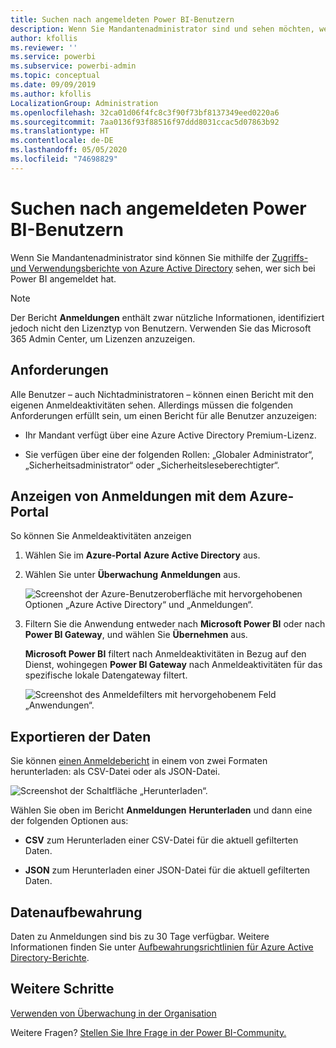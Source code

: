 ```yaml
---
title: Suchen nach angemeldeten Power BI-Benutzern
description: Wenn Sie Mandantenadministrator sind und sehen möchten, wer sich bei Power BI angemeldet hat, können Sie dazu die Azure Active Directory-Zugriffs- und -Verwendungsberichte verwenden.
author: kfollis
ms.reviewer: ''
ms.service: powerbi
ms.subservice: powerbi-admin
ms.topic: conceptual
ms.date: 09/09/2019
ms.author: kfollis
LocalizationGroup: Administration
ms.openlocfilehash: 32ca01d06f4fc8c3f90f73bf8137349eed0220a6
ms.sourcegitcommit: 7aa0136f93f88516f97ddd8031ccac5d07863b92
ms.translationtype: HT
ms.contentlocale: de-DE
ms.lasthandoff: 05/05/2020
ms.locfileid: "74698829"
---
```

# <a name="find-power-bi-users-that-have-signed-in"></a>Suchen nach angemeldeten Power BI-Benutzern

Wenn Sie Mandantenadministrator sind können Sie mithilfe der [Zugriffs- und Verwendungsberichte von Azure Active Directory](/azure/active-directory/reports-monitoring/concept-sign-ins) sehen, wer sich bei Power BI angemeldet hat.

> [!NOTE]
> Der Bericht **Anmeldungen** enthält zwar nützliche Informationen, identifiziert jedoch nicht den Lizenztyp von Benutzern. Verwenden Sie das Microsoft 365 Admin Center, um Lizenzen anzuzeigen.

## <a name="requirements"></a>Anforderungen

Alle Benutzer – auch Nichtadministratoren – können einen Bericht mit den eigenen Anmeldeaktivitäten sehen. Allerdings müssen die folgenden Anforderungen erfüllt sein, um einen Bericht für alle Benutzer anzuzeigen:

* Ihr Mandant verfügt über eine Azure Active Directory Premium-Lizenz.

* Sie verfügen über eine der folgenden Rollen: „Globaler Administrator“, „Sicherheitsadministrator“ oder „Sicherheitsleseberechtigter“.

## <a name="use-the-azure-portal-to-view-sign-ins"></a>Anzeigen von Anmeldungen mit dem Azure-Portal

So können Sie Anmeldeaktivitäten anzeigen

1. Wählen Sie im **Azure-Portal** **Azure Active Directory** aus.

1. Wählen Sie unter **Überwachung** **Anmeldungen** aus.
   
    ![Screenshot der Azure-Benutzeroberfläche mit hervorgehobenen Optionen „Azure Active Directory“ und „Anmeldungen“.](media/service-admin-access-usage/azure-portal-sign-ins.png)

1. Filtern Sie die Anwendung entweder nach **Microsoft Power BI** oder nach **Power BI Gateway**, und wählen Sie **Übernehmen** aus.

    **Microsoft Power BI** filtert nach Anmeldeaktivitäten in Bezug auf den Dienst, wohingegen **Power BI Gateway** nach Anmeldeaktivitäten für das spezifische lokale Datengateway filtert.
   
    ![Screenshot des Anmeldefilters mit hervorgehobenem Feld „Anwendungen“.](media/service-admin-access-usage/sign-in-filter.png)

## <a name="export-the-data"></a>Exportieren der Daten

Sie können [einen Anmeldebericht](/azure/active-directory/reports-monitoring/quickstart-download-sign-in-report) in einem von zwei Formaten herunterladen: als CSV-Datei oder als JSON-Datei.

![Screenshot der Schaltfläche „Herunterladen“.](media/service-admin-access-usage/download-sign-in-data-csv.png)

Wählen Sie oben im Bericht **Anmeldungen** **Herunterladen** und dann eine der folgenden Optionen aus:

* **CSV** zum Herunterladen einer CSV-Datei für die aktuell gefilterten Daten.

* **JSON** zum Herunterladen einer JSON-Datei für die aktuell gefilterten Daten.

## <a name="data-retention"></a>Datenaufbewahrung

Daten zu Anmeldungen sind bis zu 30 Tage verfügbar. Weitere Informationen finden Sie unter [Aufbewahrungsrichtlinien für Azure Active Directory-Berichte](/azure/active-directory/reports-monitoring/reference-reports-data-retention).

## <a name="next-steps"></a>Weitere Schritte

[Verwenden von Überwachung in der Organisation](service-admin-auditing.md)

Weitere Fragen? [Stellen Sie Ihre Frage in der Power BI-Community.](https://community.powerbi.com/)